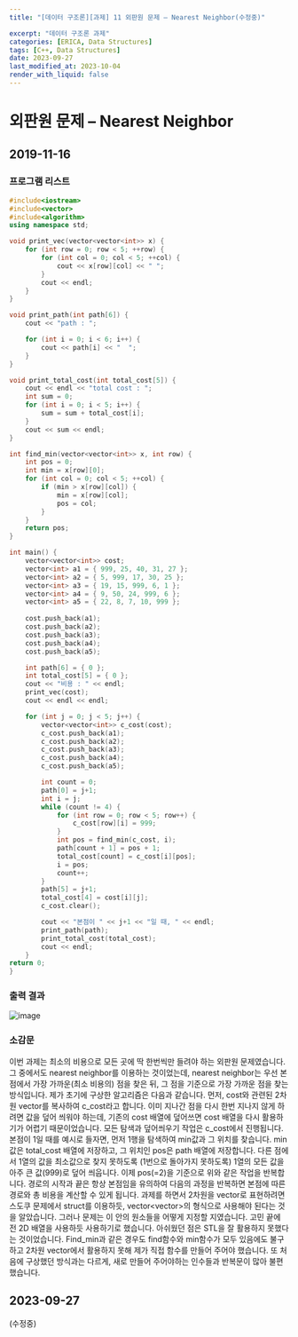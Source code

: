 ```yaml
---
title: "[데이터 구조론][과제] 11 외판원 문제 – Nearest Neighbor(수정중)"

excerpt: "데이터 구조론 과제"
categories: [ERICA, Data Structures]
tags: [C++, Data Structures]
date: 2023-09-27
last_modified_at: 2023-10-04
render_with_liquid: false
---
```

# 외판원 문제 – Nearest Neighbor

## 2019-11-16

### 프로그램 리스트

```cpp
#include<iostream>
#include<vector>
#include<algorithm>
using namespace std;

void print_vec(vector<vector<int>> x) {
	for (int row = 0; row < 5; ++row) {
		for (int col = 0; col < 5; ++col) {
			cout << x[row][col] << " ";
		}
		cout << endl;
	}
}

void print_path(int path[6]) {
	cout << "path : ";

	for (int i = 0; i < 6; i++) {
		cout << path[i] << "  ";
	}
}

void print_total_cost(int total_cost[5]) {
	cout << endl << "total cost : ";
	int sum = 0;
	for (int i = 0; i < 5; i++) {
		sum = sum + total_cost[i];
	}
	cout << sum << endl;
}

int find_min(vector<vector<int>> x, int row) {
	int pos = 0;
	int min = x[row][0];
	for (int col = 0; col < 5; ++col) {
		if (min > x[row][col]) {
			min = x[row][col];
			pos = col;
		}
	}
	return pos;
}

int main() {
	vector<vector<int>> cost;
	vector<int> a1 = { 999, 25, 40, 31, 27 };
	vector<int> a2 = { 5, 999, 17, 30, 25 };
	vector<int> a3 = { 19, 15, 999, 6, 1 };
	vector<int> a4 = { 9, 50, 24, 999, 6 };
	vector<int> a5 = { 22, 8, 7, 10, 999 };
	
	cost.push_back(a1);
	cost.push_back(a2);
	cost.push_back(a3);
	cost.push_back(a4);
	cost.push_back(a5);

	int path[6] = { 0 };
	int total_cost[5] = { 0 };
	cout << "비용 : " << endl;
	print_vec(cost);
	cout << endl << endl;

	for (int j = 0; j < 5; j++) {
		vector<vector<int>> c_cost(cost);
		c_cost.push_back(a1);
		c_cost.push_back(a2);
		c_cost.push_back(a3);
		c_cost.push_back(a4);
		c_cost.push_back(a5);

		int count = 0;
		path[0] = j+1; 
		int i = j; 
		while (count != 4) {
			for (int row = 0; row < 5; row++) {
				c_cost[row][i] = 999;
			}
			int pos = find_min(c_cost, i);
			path[count + 1] = pos + 1;
			total_cost[count] = c_cost[i][pos];
			i = pos;
			count++;
		}
		path[5] = j+1; 
		total_cost[4] = cost[i][j]; 
		c_cost.clear();

		cout << "본점이 " << j+1 << "일 때, " << endl;
		print_path(path);
		print_total_cost(total_cost);
		cout << endl;
	}
return 0;
}

```

### 출력 결과

![image](https://github.com/yeondori/yeondori.github.io/assets/93027942/041b6e2a-9f40-4d22-bca9-53132ca6e20b)

### 소감문

이번 과제는 최소의 비용으로 모든 곳에 딱 한번씩만 들려야 하는 외판원 문제였습니다. 
그 중에서도 nearest neighbor를 이용하는 것이었는데, nearest neighbor는 우선 본점에서 가장 가까운(최소 비용의) 점을 찾은 뒤, 그 점을 기준으로 가장 가까운 점을 찾는 방식입니다. 
제가 초기에 구상한 알고리즘은 다음과 같습니다. 먼저, cost와 관련된 2차원 vector를 복사하여 c_cost라고 합니다. 
이미 지나간 점을 다시 한번 지나지 않게 하려면 값을 덮어 씌워야 하는데, 기존의 cost 배열에 덮어쓰면 cost 배열을 다시 활용하기가 어렵기 때문이었습니다. 
모든 탐색과 덮어씌우기 작업은 c_cost에서 진행됩니다. 
본점이 1일 때를 예시로 들자면, 먼저 1행을 탐색하여 min값과 그 위치를 찾습니다. 
min값은 total_cost 배열에 저장하고, 그 위치인 pos은 path 배열에 저장합니다. 
다른 점에서 1열의 값을 최소값으로 찾지 못하도록 (1번으로 돌아가지 못하도록) 1열의 모든 값을 아주 큰 값(999)로 덮어 씌웁니다. 
이제 pos(=2)을 기준으로 위와 같은 작업을 반복합니다. 경로의 시작과 끝은 항상 본점임을 유의하여 다음의 과정을 반복하면 본점에 따른 경로와 총 비용을 계산할 수 있게 됩니다. 
과제를 하면서 2차원을 vector로 표현하려면 스도쿠 문제에서 struct를 이용하듯, vector<vector<int>>의 형식으로 사용해야 된다는 것을 알았습니다. 
그러나 문제는 이 안의 원소들을 어떻게 지정할 지였습니다. 고민 끝에 전 2D 배열을 사용하듯 사용하기로 했습니다. 
아쉬웠던 점은 STL을 잘 활용하지 못했다는 것이었습니다. Find_min과 같은 경우도 find함수와 min함수가 모두 있음에도 불구하고 2차원 vector에서 활용하지 못해 제가 직접 함수를 만들어 주어야 했습니다. 
또 처음에 구상했던 방식과는 다르게, 새로 만들어 주어야하는 인수들과 반복문이 많아 불편했습니다.

## 2023-09-27


(수정중)